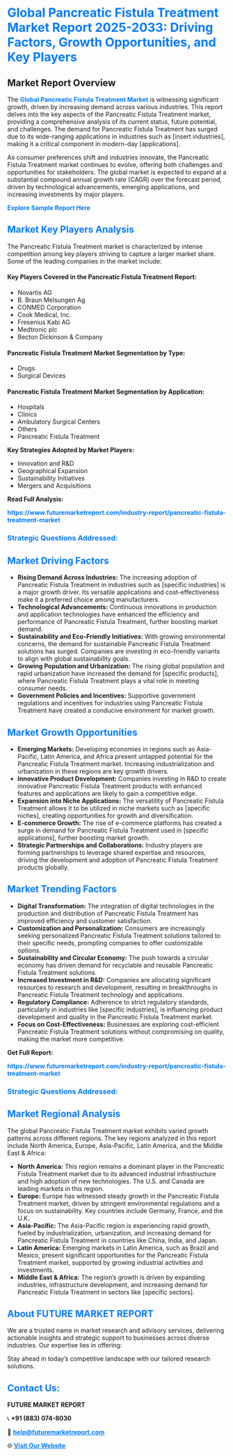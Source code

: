 <h1 style="color: #007BFF;">Global Pancreatic Fistula Treatment Market Report 2025-2033: Driving Factors, Growth Opportunities, and Key Players</h1>

<section id="overview">
<h2>Market Report Overview</h2>
<p>The <a href="https://www.futuremarketreport.com/industry-report/pancreatic-fistula-treatment-market" style="color: #007BFF; text-decoration: none;"><strong>Global Pancreatic Fistula Treatment Market</strong></a> is witnessing significant growth, driven by increasing demand across various industries. This report delves into the key aspects of the Pancreatic Fistula Treatment market, providing a comprehensive analysis of its current status, future potential, and challenges. The demand for Pancreatic Fistula Treatment has surged due to its wide-ranging applications in industries such as [insert industries], making it a critical component in modern-day [applications].</p>
<p>As consumer preferences shift and industries innovate, the Pancreatic Fistula Treatment market continues to evolve, offering both challenges and opportunities for stakeholders. The global market is expected to expand at a substantial compound annual growth rate (CAGR) over the forecast period, driven by technological advancements, emerging applications, and increasing investments by major players.</p>
</section>

<section id="overview">
<p><a href="https://www.futuremarketreport.com/request-sample/reportId=112357" style="color: #007BFF; text-decoration: none;"><strong>Explore Sample Report Here</strong></a></p>
</section>

<section id="key-players">
<h2 style="color: #007BFF;">Market Key Players Analysis</h2>
<p>The Pancreatic Fistula Treatment market is characterized by intense competition among key players striving to capture a larger market share. Some of the leading companies in the market include:</p>
<h4>Key Players Covered in the Pancreatic Fistula Treatment Report:</h4>
<ul><li>Novartis AG</li><li>B. Braun Melsungen Ag</li><li>CONMED Corporation</li><li>Cook Medical, Inc.</li><li>Fresenius Kabi AG</li><li>Medtronic plc</li><li>Becton Dickinson &amp; Company</li></ul>
<h4>Pancreatic Fistula Treatment Market Segmentation by Type:</h4>
<ul><li>Drugs</li><li>Surgical Devices</li></ul>

<h4>Pancreatic Fistula Treatment Market Segmentation by Application:</h4>
<ul><li>Hospitals</li><li>Clinics</li><li>Ambulatory Surgical Centers</li><li>Others</li><li>Pancreatic Fistula Treatment</li></ul>
<p><strong>Key Strategies Adopted by Market Players:</strong></p>
<ul>
<li>Innovation and R&D</li>
<li>Geographical Expansion</li>
<li>Sustainability Initiatives</li>
<li>Mergers and Acquisitions</li>
</ul>
</section>

<section>
<p><strong>Read Full Analysis: </strong></p><a href="https://www.futuremarketreport.com/industry-report/pancreatic-fistula-treatment-market" style="color: #007BFF; text-decoration: none;"><strong>https://www.futuremarketreport.com/industry-report/pancreatic-fistula-treatment-market</strong></a>
<h3 style="color: #007BFF;">Strategic Questions Addressed:</h3>
</section>

<section id="driving-factors">
<h2 style="color: #007BFF;">Market Driving Factors</h2>
<ul>
<li><strong>Rising Demand Across Industries:</strong> The increasing adoption of Pancreatic Fistula Treatment in industries such as [specific industries] is a major growth driver. Its versatile applications and cost-effectiveness make it a preferred choice among manufacturers.</li>
<li><strong>Technological Advancements:</strong> Continuous innovations in production and application technologies have enhanced the efficiency and performance of Pancreatic Fistula Treatment, further boosting market demand.</li>
<li><strong>Sustainability and Eco-Friendly Initiatives:</strong> With growing environmental concerns, the demand for sustainable Pancreatic Fistula Treatment solutions has surged. Companies are investing in eco-friendly variants to align with global sustainability goals.</li>
<li><strong>Growing Population and Urbanization:</strong> The rising global population and rapid urbanization have increased the demand for [specific products], where Pancreatic Fistula Treatment plays a vital role in meeting consumer needs.</li>
<li><strong>Government Policies and Incentives:</strong> Supportive government regulations and incentives for industries using Pancreatic Fistula Treatment have created a conducive environment for market growth.</li>
</ul>
</section>

<section id="growth-opportunities">
<h2 style="color: #007BFF;">Market Growth Opportunities</h2>
<ul>
<li><strong>Emerging Markets:</strong> Developing economies in regions such as Asia-Pacific, Latin America, and Africa present untapped potential for the Pancreatic Fistula Treatment market. Increasing industrialization and urbanization in these regions are key growth drivers.</li>
<li><strong>Innovative Product Development:</strong> Companies investing in R&D to create innovative Pancreatic Fistula Treatment products with enhanced features and applications are likely to gain a competitive edge.</li>
<li><strong>Expansion into Niche Applications:</strong> The versatility of Pancreatic Fistula Treatment allows it to be utilized in niche markets such as [specific niches], creating opportunities for growth and diversification.</li>
<li><strong>E-commerce Growth:</strong> The rise of e-commerce platforms has created a surge in demand for Pancreatic Fistula Treatment used in [specific applications], further boosting market growth.</li>
<li><strong>Strategic Partnerships and Collaborations:</strong> Industry players are forming partnerships to leverage shared expertise and resources, driving the development and adoption of Pancreatic Fistula Treatment products globally.</li>
</ul>
</section>

<section id="trending-factors">
<h2 style="color: #007BFF;">Market Trending Factors</h2>
<ul>
<li><strong>Digital Transformation:</strong> The integration of digital technologies in the production and distribution of Pancreatic Fistula Treatment has improved efficiency and customer satisfaction.</li>
<li><strong>Customization and Personalization:</strong> Consumers are increasingly seeking personalized Pancreatic Fistula Treatment solutions tailored to their specific needs, prompting companies to offer customizable options.</li>
<li><strong>Sustainability and Circular Economy:</strong> The push towards a circular economy has driven demand for recyclable and reusable Pancreatic Fistula Treatment solutions.</li>
<li><strong>Increased Investment in R&D:</strong> Companies are allocating significant resources to research and development, resulting in breakthroughs in Pancreatic Fistula Treatment technology and applications.</li>
<li><strong>Regulatory Compliance:</strong> Adherence to strict regulatory standards, particularly in industries like [specific industries], is influencing product development and quality in the Pancreatic Fistula Treatment market.</li>
<li><strong>Focus on Cost-Effectiveness:</strong> Businesses are exploring cost-efficient Pancreatic Fistula Treatment solutions without compromising on quality, making the market more competitive.</li>
</ul>
</section>

<section>
<p><strong>Get Full Report: </strong></p><a href="https://www.futuremarketreport.com/industry-report/pancreatic-fistula-treatment-market" style="color: #007BFF; text-decoration: none;"><strong>https://www.futuremarketreport.com/industry-report/pancreatic-fistula-treatment-market</strong></a>
<h3 style="color: #007BFF;">Strategic Questions Addressed:</h3>
</section>


<section id="regional-analysis">
<h2 style="color: #007BFF;">Market Regional Analysis</h2>
<p>The global Pancreatic Fistula Treatment market exhibits varied growth patterns across different regions. The key regions analyzed in this report include North America, Europe, Asia-Pacific, Latin America, and the Middle East & Africa:</p>
<ul>
<li><strong>North America:</strong> This region remains a dominant player in the Pancreatic Fistula Treatment market due to its advanced industrial infrastructure and high adoption of new technologies. The U.S. and Canada are leading markets in this region.</li>
<li><strong>Europe:</strong> Europe has witnessed steady growth in the Pancreatic Fistula Treatment market, driven by stringent environmental regulations and a focus on sustainability. Key countries include Germany, France, and the U.K.</li>
<li><strong>Asia-Pacific:</strong> The Asia-Pacific region is experiencing rapid growth, fueled by industrialization, urbanization, and increasing demand for Pancreatic Fistula Treatment in countries like China, India, and Japan.</li>
<li><strong>Latin America:</strong> Emerging markets in Latin America, such as Brazil and Mexico, present significant opportunities for the Pancreatic Fistula Treatment market, supported by growing industrial activities and investments.</li>
<li><strong>Middle East & Africa:</strong> The region’s growth is driven by expanding industries, infrastructure development, and increasing demand for Pancreatic Fistula Treatment in sectors like [specific sectors].</li>
</ul>
</section>

<footer>
<h2 style="color: #007BFF;">About FUTURE MARKET REPORT</h2>
<p>We are a trusted name in market research and advisory services, delivering actionable insights and strategic support to businesses across diverse industries. Our expertise lies in offering:</p>

<p>Stay ahead in today’s competitive landscape with our tailored research solutions.</p>

<h2 style="color: #007BFF;">Contact Us:</h2>
<p><strong>FUTURE MARKET REPORT</strong></p>
<p>📞 <strong>+91 (883) 074-8030</strong></p>
<p>📧 <strong><a href="mailto:help@futuremarketreport.com" style="color: #007BFF;">help@futuremarketreport.com</a></strong></p>
<p>🌐 <strong><a href="https://www.futuremarketreport.com/" style="color: #007BFF;">Visit Our Website</a></strong></p>
</footer>